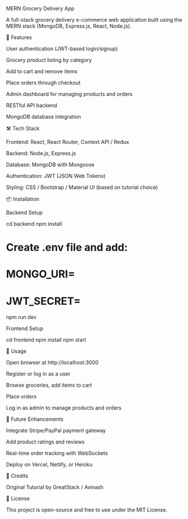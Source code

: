 MERN Grocery Delivery App

A full-stack grocery delivery e-commerce web application built using the MERN stack (MongoDB, Express.js, React, Node.js).



🚀 Features

User authentication (JWT-based login/signup)

Grocery product listing by category

Add to cart and remove items

Place orders through checkout

Admin dashboard for managing products and orders

RESTful API backend

MongoDB database integration

🛠 Tech Stack

Frontend: React, React Router, Context API / Redux

Backend: Node.js, Express.js

Database: MongoDB with Mongoose

Authentication: JWT (JSON Web Tokens)

Styling: CSS / Bootstrap / Material UI (based on tutorial choice)

📦 Installation

Backend Setup

cd backend
npm install
# Create .env file and add:
# MONGO_URI=<your-mongodb-uri>
# JWT_SECRET=<your-secret>
npm run dev

Frontend Setup

cd frontend
npm install
npm start

📌 Usage

Open browser at http://localhost:3000

Register or log in as a user

Browse groceries, add items to cart

Place orders

Log in as admin to manage products and orders

🧪 Future Enhancements

Integrate Stripe/PayPal payment gateway

Add product ratings and reviews

Real-time order tracking with WebSockets

Deploy on Vercel, Netlify, or Heroku

👤 Credits

Original Tutorial by GreatStack / Avinash

📄 License

This project is open-source and free to use under the MIT License.

